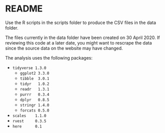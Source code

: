 # README

Use the R scripts in the scripts folder to produce the CSV files in the data folder.

The files currently in the data folder have been created on 30 April 2020. If reviewing this code at a later date, you might want to rescrape the data since the source data on the website may have changed.

The analysis uses the following packages:

- `tidyverse 1.3.0`
  - `ggplot2 3.3.0`   
  - `tibble  3.0.1`   
  - `tidyr   1.0.2`   
  - `readr   1.3.1`   
  - `purrr   0.3.4`
  - `dplyr   0.8.5`
  - `stringr 1.4.0`
  - `forcats 0.5.0`
- `scales    1.1.0`
- `rvest     0.3.5`
- `here      0.1`
